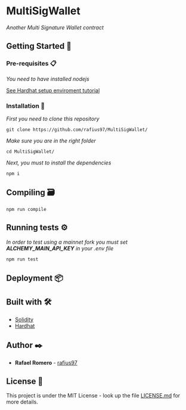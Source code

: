 # MultiSigWallet

_Another Multi Signature Wallet contract_

## Getting Started 🚀

### Pre-requisites 📋

_You need to have installed nodejs_

[See Hardhat setup enviroment tutorial](https://hardhat.org/tutorial/setting-up-the-environment.html)

### Installation 🔧

_First you need to clone this repository_

```
git clone https://github.com/rafius97/MultiSigWallet/
```

_Make sure you are in the right folder_

```
cd MultiSigWallet/
```

_Next, you must to install the dependencies_

```
npm i
```

## Compiling 🗃️

```
npm run compile
```

## Running tests ⚙️

_In order to test using a mainnet fork you must set **ALCHEMY_MAIN_API_KEY**_
_in your .env file_

```
npm run test
```

## Deployment 📦

## Built with 🛠️

- [Solidity](https://docs.soliditylang.org/en/v0.7.6/)
- [Hardhat](https://hardhat.org/)

## Author ✒️

- **Rafael Romero** - [rafius97](https://github.com/rafius97)

## License 📄

This project is under the MIT License - look up the file [LICENSE.md](LICENSE.md) for more details.